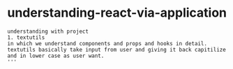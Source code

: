 # understanding-react-via-application

```
understanding with project
1. textutils
in which we understand components and props and hooks in detail. textutils basically take input from user and giving it back capitilize and in lower case as user want.
'''
